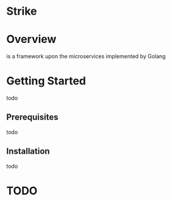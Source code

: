 # Strike

# Overview

is a framework upon the microservices implemented by Golang

# Getting Started

todo

## Prerequisites

todo

## Installation

todo

# TODO

